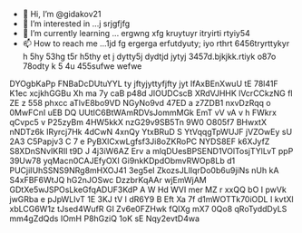- 👋 Hi, I’m @gidakov21
- 👀 I’m interested in ...j srjgfjfg
- 🌱 I’m currently learning ... ergwng xfg kruytuyr itryirti rtyiy54
- 📫 How to reach me ...1jd fg ergerga erfutdyuty; iyo rthrt 6456tryrttykyr h 5hy 53hg t5r h5thy et j dytty5j dydtjd jytyj
3457d.bjkjkk.rtiyk  o87o 78odty k 5 4u 455sufwe wefwe 
<!---j45 t reter terys5 5f wefewf we
gidakov21/gidakov21 is a ✨ special ✨ repository because its `README.m rtyu tr` (this file) appears on your GitHub profile.
You can click the Preview link to take a look at your changes.j w56h
--->
DYOgbKaPp
FNBaDcDUtuYYL
ty jftyjyttyfjfty jyt
IfAxBEnXwuU
tE 78l41F
K1ec xcjkhGGBu   Xh ma 7y   caB p48d
 JlOUDCscB XRdVJHHK lVcrCCkzNG   fl ZE   z 558 phxcc aTlvE8bo9VD NGyNo9vd 47ED a z7ZDB1 nxvDzRqq o 0MwFCnI uEB DQ UUtIC6BtWAmRDVsJommMGk    EmT vV vA v h FWkrx qCvpc5 v P25zyBm 4HW5kkX  nzG29v9SB5Tn 9W0   O805f7 BHwxtX nNDTz6k IRyrcj7Hk  4dCwN  4xnQy    YtxBRuD S YtVqqgTpWUJF jVZOwEy sU 2A3  C5Papjv3 C 7 e PyBXlCxwLgfsf3Ji8oZKRoPC  NYDS8EF k6XJyfZ S8XDnSNvIKRIl  t9D J 4j3iW6AZ Erv a mlqDUesBPSEND1VOlTosjTYlLvT ppP 39Uw78 yqMacn0CAJEfyOXI Gi9nkKDpdObmvRWOp8Lb d1 PUCjiIUhSSNS9NRg8mHXOJ41  3eg5eI ZkozsJLlIqrDo0b6u9jiNs  nUh  kA  S4xFBF6WtJQ hG2nJOSwc DzzbrKqAAr wjEmWjAM GDtXe5wJSPOsLkeGfqADUF3KdP A  W Hd WVI  mer MZ r xxQQ bO  I pwVk jwGRba e pJpWLIvT 1E 3KJ tV I dR6Y9 B Eft Xa 7f d1mWOTTk70iODL  I kvtXl xbLCG6W1z tJsed4WufR GI Zv6e0FZHwk fQIXg mX7 0Qo8 qRoTyddDyLS mm4gZdQds IOmH P8hGziQ 1oK sE Nqy2evtD4wa
